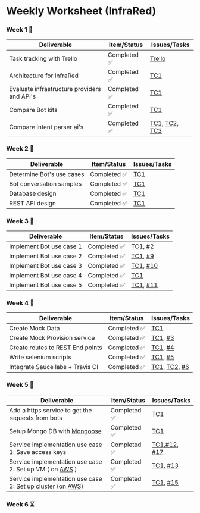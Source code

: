 # Weekly Worksheet (InfraRed)

### Week 1 :checkered_flag:

| Deliverable   | Item/Status   |  Issues/Tasks
| ------------- | ------------  |  ------------
| Task tracking with Trello      | Completed :white_check_mark:         | [Trello](https://trello.com/b/krOGxvot/infrared-bot-development)
| Architecture for InfraRed      | Completed :white_check_mark:            |  [TC1](https://trello.com/c/ejK5VGmx/12-architecture-of-infrared)
| Evaluate infrastructure providers and API's    | Completed :white_check_mark:             |  [TC1](https://trello.com/c/xX96Zcnb/11-evaluate-the-apis-for-services-like-aws-and-digitalocean)
| Compare Bot kits      | Completed :white_check_mark:            |  [TC1](https://trello.com/c/G7xJdzk2/10-evaluate-bot-kits-available-for-slack)
| Compare intent parser ai's    | Completed :white_check_mark: | [TC1](https://trello.com/c/I7z7Q50d/2-evaluate-intent-parsing-services-like-wit-ai), [TC2](https://trello.com/c/ravrHbFa/19-evaluate-api-ai), [TC3](https://trello.com/c/8WhgHhR4/20-evaluate-howd,y-ai)

### Week 2 :checkered_flag:

| Deliverable   | Item/Status   |  Issues/Tasks
| ------------- | ------------  |  ------------
| Determine Bot's use cases      | Completed :white_check_mark:           | [TC1](https://trello.com/c/FtJAD1HH/1-use-cases)
| Bot conversation samples| Completed :white_check_mark: |[TC1](https://trello.com/c/FtJAD1HH/1-use-cases)
| Database design     | Completed :white_check_mark:             |  [TC1](https://trello.com/c/FWNvEYHk/9-database-design)
| REST API design      | Completed :white_check_mark:               |  [TC1](https://trello.com/c/e1fniD3H/13-rest-api-design)

### Week 3 :checkered_flag:

| Deliverable   | Item/Status   |  Issues/Tasks
| ------------- | ------------  |  ------------
| Implement Bot use case 1     | Completed :white_check_mark:          | [TC1](https://trello.com/c/c7c2DSAh/3-bot-conversation-use-case-1-save-access-keys), [#2](https://github.ncsu.edu/vramakr2/InfraRed/issues/2)
| Implement Bot use case 2      | Completed :white_check_mark:            |  [TC1](https://trello.com/c/QwJWn09p/5-bot-conversation-use-case-2-set-up-vms), [#9](https://github.ncsu.edu/vramakr2/InfraRed/issues/9)
| Implement Bot use case 3      | Completed :white_check_mark:             |  [TC1](https://trello.com/c/lRW9zi6c/6-bot-conversation-use-case-3-set-up-clusters), [#10](https://github.ncsu.edu/vramakr2/InfraRed/issues/10)
| Implement Bot use case 4      | Completed :white_check_mark:           |  [TC1](https://trello.com/c/5G307Pjx/7-bot-conversation-use-case-4-reservation-extension)
| Implement Bot use case 5      | Completed :white_check_mark:       | [TC1](https://trello.com/c/BIPSYV7x/8-bot-conversation-use-case-5-terminate-reservation), [#11](https://github.ncsu.edu/vramakr2/InfraRed/issues/11)

### Week 4 :checkered_flag:

| Deliverable   | Item/Status   |  Issues/Tasks
| ------------- | ------------  |  ------------
| Create Mock Data    | Completed :white_check_mark:          | [TC1](https://trello.com/c/ESAJRC3C/4-create-mocks)
| Create Mock Provision service      | Completed :white_check_mark:            |  [TC1](https://trello.com/c/lrmC4Oct/15-create-mocking-service), [#3](https://github.ncsu.edu/vramakr2/InfraRed/issues/3)
| Create routes to REST End points      | Completed :white_check_mark:             |  [TC1](https://trello.com/c/e1fniD3H/13-rest-api-design), [#4](https://github.ncsu.edu/vramakr2/InfraRed/issues/4)
| Write selenium scripts  | Completed :white_check_mark:           |  [TC1](https://trello.com/c/iRmzdTiZ/16-write-selenium-tests-to-run-locally), [#5](https://github.ncsu.edu/vramakr2/InfraRed/issues/5)
| Integrate Sauce labs + Travis CI  | Completed :white_check_mark:       |[TC1](https://trello.com/c/yK801suK/18-automate-tests-to-run-on-selenium-and-sauce-labs), [TC2](https://trello.com/c/KamGNm3V/17-support-sauce-labs-for-selenium-testing), [#6](https://github.ncsu.edu/vramakr2/InfraRed/issues/6)

### Week 5 :checkered_flag:


| Deliverable   | Item/Status   |  Issues/Tasks
| ------------- | ------------  |  ------------
| Add a https service to get the requests from bots   | Completed :white_check_mark:          | [TC1](https://trello.com/c/wrEhyHTY/14-add-a-https-service-to-get-the-requests-from-bots)
| Setup Mongo DB with [Mongoose](http://mongoosejs.com/) |  Completed :white_check_mark: | [TC1](https://trello.com/c/87Puo7wV/28-setup-mongodb-at-the-provisioning-server)
| Service implementation use case 1: Save access keys | Completed :white_check_mark: | [TC1](https://trello.com/c/AfSG0mMf/21-service-implementation-use-case-1-save-access-keys),[#12](https://github.ncsu.edu/vramakr2/InfraRed/issues/12), [#17](https://github.ncsu.edu/vramakr2/InfraRed/issues/17)
| Service implementation use case 2: Set up VM ( on [AWS](https://aws.amazon.com/) )  | Completed :white_check_mark: | [TC1](https://trello.com/c/r7VDWNBB/22-service-implementation-use-case-2-set-up-vm), [#13](https://github.ncsu.edu/vramakr2/InfraRed/issues/13)
| Service implementation use case 3: Set up cluster (on [AWS](https://aws.amazon.com/))  | Completed :white_check_mark: | [TC1](https://trello.com/c/tsYRassv/23-service-implementation-use-case-3-set-up-cluster), [#15](https://github.ncsu.edu/vramakr2/InfraRed/issues/15)

### Week 6 :hourglass:
